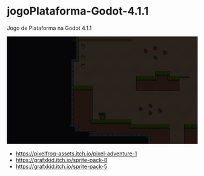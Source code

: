 # jogoPlataforma-Godot-4.1.1
 Jogo de Plataforma na Godot 4.1.1

![Screen 1](.readme/screen.gif)

* https://pixelfrog-assets.itch.io/pixel-adventure-1
* https://grafxkid.itch.io/sprite-pack-8
* https://grafxkid.itch.io/sprite-pack-5
